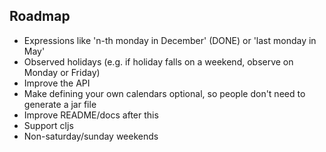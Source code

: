 ## Roadmap

* Expressions like 'n-th monday in December' (DONE) or 'last monday in May'
* Observed holidays (e.g. if holiday falls on a weekend, observe on Monday or Friday)
* Improve the API
* Make defining your own calendars optional, so people don't need to generate a jar file
* Improve README/docs after this
* Support cljs
* Non-saturday/sunday weekends
